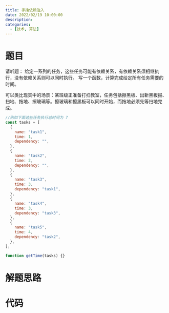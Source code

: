 ```yaml
---
title: 手撸依赖注入
date: 2022/02/19 10:00:00
description:
categories:
  - [技术, 算法]
---
```


# 题目

请听题：
给定一系列的任务，这些任务可能有依赖关系，有依赖关系须相继执行，没有依赖关系则可以同时执行。 写一个函数，计算完成给定所有任务需要的时间。

可以类比现实中的场景：某班级正准备打扫教室，任务包括擦黑板、出新黑板报、扫地、拖地、擦玻璃等。擦玻璃和擦黑板可以同时开始，而拖地必须先等扫地完成。

```javascript
//例如下面这些任务执行总时间为 7
const tasks = [
  {
    name: "task1",
    time: 1,
    dependency: "",
  },
  {
    name: "task2",
    time: 2,
    dependency: "",
  },
  {
    name: "task3",
    time: 3,
    dependency: "task1",
  },
  {
    name: "task4",
    time: 3,
    dependency: "task3",
  },
  {
    name: "task5",
    time: 4,
    dependency: "task2",
  },
];

function getTime(tasks) {}
```

# 解题思路

# 代码
